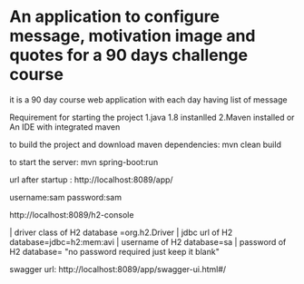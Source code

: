 # An application to configure message, motivation image and quotes for a 90 days challenge course
it is a 90 day course web application with each day having list of message 

Requirement for starting the project
1.java 1.8 instanlled
2.Maven installed
or
An IDE with integrated maven

to build the project and download maven dependencies:
mvn clean build

to start the server:
mvn spring-boot:run


url after startup :
http://localhost:8089/app/

username:sam
password:sam


http://localhost:8089/h2-console

| driver class of H2 database =org.h2.Driver 
| jdbc url of H2 database=jdbc=h2:mem:avi
| username of H2 database=sa
| password of H2 database= "no password required just keep it blank"


swagger url:
http://localhost:8089/app/swagger-ui.html#/
